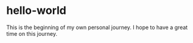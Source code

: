 # hello-world
This is the beginning of my own personal journey. I hope to have a great time on this journey. 

